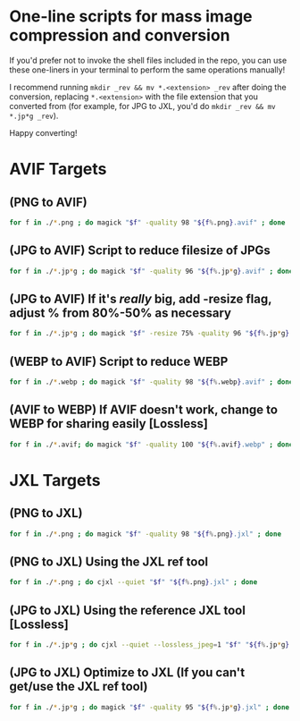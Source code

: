 # One-line scripts for mass image compression and conversion

If you'd prefer not to invoke the shell files included in the repo, you can use these one-liners in your terminal to perform the same operations manually!

I recommend running `mkdir _rev && mv *.<extension> _rev` after doing the conversion, replacing `*.<extension>` with the file extension that you converted from (for example, for JPG to JXL, you'd do `mkdir _rev && mv *.jp*g _rev`).

Happy converting!

# AVIF Targets

## (PNG to AVIF)
```bash
for f in ./*.png ; do magick "$f" -quality 98 "${f%.png}.avif" ; done
```

## (JPG to AVIF) Script to reduce filesize of JPGs
```bash
for f in ./*.jp*g ; do magick "$f" -quality 96 "${f%.jp*g}.avif" ; done
```

## (JPG to AVIF) If it's *really* big, add -resize flag, adjust % from 80%-50% as necessary
```bash
for f in ./*.jp*g ; do magick "$f" -resize 75% -quality 96 "${f%.jp*g}.avif" ; done
```

## (WEBP to AVIF) Script to reduce WEBP
```bash
for f in ./*.webp ; do magick "$f" -quality 98 "${f%.webp}.avif" ; done
```

## (AVIF to WEBP) If AVIF doesn't work, change to WEBP for sharing easily [Lossless]
```bash
for f in ./*.avif; do magick "$f" -quality 100 "${f%.avif}.webp" ; done
```

# JXL Targets

## (PNG to JXL)
```bash
for f in ./*.png ; do magick "$f" -quality 98 "${f%.png}.jxl" ; done
```

## (PNG to JXL) Using the JXL ref tool
```bash
for f in ./*.png ; do cjxl --quiet "$f" "${f%.png}.jxl" ; done
```

## (JPG to JXL) Using the reference JXL tool [Lossless]
```bash
for f in ./*.jp*g ; do cjxl --quiet --lossless_jpeg=1 "$f" "${f%.jp*g}.jxl" ; done
```

## (JPG to JXL) Optimize to JXL (If you can't get/use the JXL ref tool)
```bash
for f in ./*.jp*g ; do magick "$f" -quality 95 "${f%.jp*g}.jxl" ; done
```


